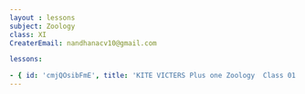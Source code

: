 ```yaml
--- 
layout : lessons 
subject: Zoology
class: XI
CreaterEmail: nandhanacv10@gmail.com

lessons: 

- { id: 'cmjQOsibFmE', title: 'KITE VICTERS Plus one Zoology  Class 01 (First Bell-ഫസ്റ്റ് ബെല്‍)' }
---
```

